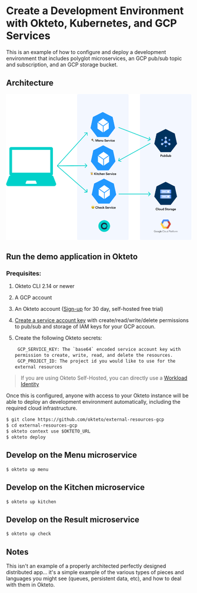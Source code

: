 # Create a Development Environment with Okteto, Kubernetes, and GCP Services

This is an example of how to configure and deploy a development environment that includes polyglot microservices, an GCP pub/sub topic and subscription, and an GCP storage bucket.

## Architecture

![Architecture diagram](https://raw.githubusercontent.com/okteto/external-resources-gcp/main/docs/architecture.png)

## Run the demo application in Okteto

### Prequisites:
1. Okteto CLI 2.14 or newer
1. A GCP account
1. An Okteto account ([Sign-up](https://www.okteto.com/try-free/) for 30 day, self-hosted free trial)
1. [Create a service account key](https://cloud.google.com/iam/docs/keys-create-delete) with create/read/write/delete permissions to pub/sub and storage of IAM keys for your GCP accoun.
1. Create the following Okteto secrets:

        GCP_SERVICE_KEY: The `base64` encoded service account key with permission to create, write, read, and delete the resources. 
        GCP_PROJECT_ID: The project id you would like to use for the external resources


> If you are using Okteto Self-Hosted, you can directly use a [Workload Identity](https://www.okteto.com/docs/self-hosted/administration/configuration/#workload-identity)

Once this is configured, anyone with access to your Okteto instance will be able to deploy an development environment automatically, including the required cloud infrastructure.


```
$ git clone https://github.com/okteto/external-resources-gcp
$ cd external-resources-gcp
$ okteto context use $OKTETO_URL
$ okteto deploy
```

## Develop on the Menu microservice

```
$ okteto up menu
```

## Develop on the Kitchen microservice

```
$ okteto up kitchen
```

## Develop on the Result microservice

```
$ okteto up check
```

## Notes

This isn't an example of a properly architected perfectly designed distributed app... it's a simple
example of the various types of pieces and languages you might see (queues, persistent data, etc), and how to
deal with them in Okteto.
